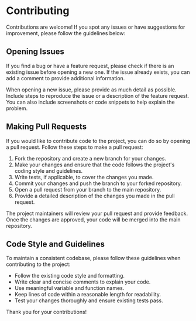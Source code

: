 # Contributing

Contributions are welcome! If you spot any issues or have suggestions for improvement, please follow the guidelines below:

## Opening Issues

If you find a bug or have a feature request, please check if there is an existing issue before opening a new one. If the issue already exists, you can add a comment to provide additional information.

When opening a new issue, please provide as much detail as possible. Include steps to reproduce the issue or a description of the feature request. You can also include screenshots or code snippets to help explain the problem.

## Making Pull Requests

If you would like to contribute code to the project, you can do so by opening a pull request. Follow these steps to make a pull request:

1. Fork the repository and create a new branch for your changes.
2. Make your changes and ensure that the code follows the project's coding style and guidelines.
3. Write tests, if applicable, to cover the changes you made.
4. Commit your changes and push the branch to your forked repository.
5. Open a pull request from your branch to the main repository.
6. Provide a detailed description of the changes you made in the pull request.

The project maintainers will review your pull request and provide feedback. Once the changes are approved, your code will be merged into the main repository.

## Code Style and Guidelines

To maintain a consistent codebase, please follow these guidelines when contributing to the project:

- Follow the existing code style and formatting.
- Write clear and concise comments to explain your code.
- Use meaningful variable and function names.
- Keep lines of code within a reasonable length for readability.
- Test your changes thoroughly and ensure existing tests pass.

Thank you for your contributions!
